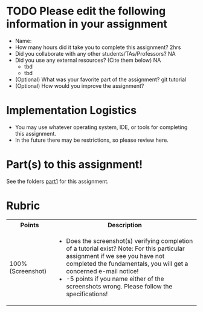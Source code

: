 # TODO Please edit the following information in your assignment

- Name:
- How many hours did it take you to complete this assignment? 2hrs
- Did you collaborate with any other students/TAs/Professors? NA
- Did you use any external resources? (Cite them below) NA
  - tbd
  - tbd
- (Optional) What was your favorite part of the assignment? git tutorial
- (Optional) How would you improve the assignment? 

# Implementation Logistics

- You may use whatever operating system, IDE, or tools for completing this assignment.
- In the future there may be restrictions, so please review here.

# Part(s) to this assignment!

See the folders [part1](./part1) for this assignment.

# Rubric
 
  <table>
  <tbody>
    <tr>
      <th>Points</th>
      <th align="center">Description</th>
    </tr>
    <tr>
      <td>100% (Screenshot)</td>
      <td align="left"><ul><li>Does the screenshot(s) verifying completion of a tutorial exist? Note: For this particular assignment if we see you have not completed the fundamentals, you will get a concerned e-mail notice!</li><li>-5 points if you name either of the screenshots wrong. Please follow the specifications!</li></ul></td>
    </tr>
  </tbody>
</table>
